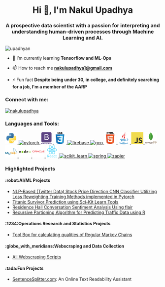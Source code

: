 <h1 align="center">Hi 👋, I'm Nakul Upadhya</h1>
<h3 align="center">A prospective data scientist with a passion for interpreting and understanding human-driven processes through Machine Learning and AI.</h3>

<p align="left"> <img src="https://komarev.com/ghpvc/?username=upadhyan&label=Profile%20views&color=0e75b6&style=flat" alt="upadhyan" /> </p>

- 🌱 I’m currently learning **Tensorflow and ML-Ops**

- 📫 How to reach me **nakulupadhya1@gmail.com**

- ⚡ Fun fact **Despite being under 30, in college, and definitely searching for a job, I'm a member of the AARP**

<h3 align="left">Connect with me:</h3>
<p align="left">
<a href="https://linkedin.com/in/nakulupadhya" target="blank"><img align="center" src="https://raw.githubusercontent.com/rahuldkjain/github-profile-readme-generator/master/src/images/icons/Social/linked-in-alt.svg" alt="nakulupadhya" height="30" width="40" /></a>
</p>


<h3 align="left">Languages and Tools:</h3>
<p align="left"> <a href="https://www.python.org" target="_blank"> <img src="https://raw.githubusercontent.com/devicons/devicon/master/icons/python/python-original.svg" alt="python" width="40" height="40"/> </a> <a href="https://pytorch.org/" target="_blank"> <img src="https://www.vectorlogo.zone/logos/pytorch/pytorch-icon.svg" alt="pytorch" width="40" height="40"/> </a><a href="https://getbootstrap.com" target="_blank"> <img src="https://raw.githubusercontent.com/devicons/devicon/master/icons/bootstrap/bootstrap-plain-wordmark.svg" alt="bootstrap" width="40" height="40"/> </a> <a href="https://www.w3schools.com/css/" target="_blank"> <img src="https://raw.githubusercontent.com/devicons/devicon/master/icons/css3/css3-original-wordmark.svg" alt="css3" width="40" height="40"/> </a> <a href="https://firebase.google.com/" target="_blank"> <img src="https://www.vectorlogo.zone/logos/firebase/firebase-icon.svg" alt="firebase" width="40" height="40"/> </a> <a href="https://cloud.google.com" target="_blank"> <img src="https://www.vectorlogo.zone/logos/google_cloud/google_cloud-icon.svg" alt="gcp" width="40" height="40"/> </a> <a href="https://www.w3.org/html/" target="_blank"> <img src="https://raw.githubusercontent.com/devicons/devicon/master/icons/html5/html5-original-wordmark.svg" alt="html5" width="40" height="40"/> </a> <a href="https://www.java.com" target="_blank"> <img src="https://raw.githubusercontent.com/devicons/devicon/master/icons/java/java-original.svg" alt="java" width="40" height="40"/> </a> <a href="https://developer.mozilla.org/en-US/docs/Web/JavaScript" target="_blank"> <img src="https://raw.githubusercontent.com/devicons/devicon/master/icons/javascript/javascript-original.svg" alt="javascript" width="40" height="40"/> </a> <a href="https://www.mongodb.com/" target="_blank"> <img src="https://raw.githubusercontent.com/devicons/devicon/master/icons/mongodb/mongodb-original-wordmark.svg" alt="mongodb" width="40" height="40"/> </a> <a href="https://www.mysql.com/" target="_blank"> <img src="https://raw.githubusercontent.com/devicons/devicon/master/icons/mysql/mysql-original-wordmark.svg" alt="mysql" width="40" height="40"/> </a> <a href="https://nodejs.org" target="_blank"> <img src="https://raw.githubusercontent.com/devicons/devicon/master/icons/nodejs/nodejs-original-wordmark.svg" alt="nodejs" width="40" height="40"/> </a> <a href="https://www.oracle.com/" target="_blank"> <img src="https://raw.githubusercontent.com/devicons/devicon/master/icons/oracle/oracle-original.svg" alt="oracle" width="40" height="40"/> </a>  <a href="https://reactjs.org/" target="_blank"> <img src="https://raw.githubusercontent.com/devicons/devicon/master/icons/react/react-original-wordmark.svg" alt="react" width="40" height="40"/> </a> <a href="https://scikit-learn.org/" target="_blank"> <img src="https://upload.wikimedia.org/wikipedia/commons/0/05/Scikit_learn_logo_small.svg" alt="scikit_learn" width="40" height="40"/> </a> <a href="https://spring.io/" target="_blank"> <img src="https://www.vectorlogo.zone/logos/springio/springio-icon.svg" alt="spring" width="40" height="40"/> </a> <a href="https://zapier.com" target="_blank"> <img src="https://www.vectorlogo.zone/logos/zapier/zapier-icon.svg" alt="zapier" width="40" height="40"/> </a> </p>

<h3 align="left">Highlighted Projects</h3>
<h4 align="left">:robot:AI/ML Projects</h4>
<ul>
<li><a href = "https://github.com/upadhyan/Twitter-Stock-Prediction-Deep-Learning-L2RW"> NLP-Based (Twitter Data) Stock Price Direction CNN Classifier Utilizing Loss Reweighting Training Methods implemented in Pytorch</a></li>
  <li><a href = "https://github.com/upadhyan/Titanic-Kaggle-Competition">Titanic Survivor Prediction using Sci-Kit Learn Tools</a></li>
  <li><a href = "https://github.com/upadhyan/Tarkington-Conversational-Analysis">Residence Hall Conversation Sentiment Analysis Using flair</a></li>
  <li><a href = "https://github.com/upadhyan/Traffic-Machine-Learning"> Recursive Partioning Algorithm for Predicting Traffic Data using R</a> </li>
</ul>
<h4 align="left">:1234:Operations Research and Statistics Projects</h4>
<ul>
  <li><a href = "https://github.com/upadhyan/Markov-Chain-Tools">Tool Box for calculating qualities of Regular Markov Chains</a></li>
</ul>
<h4 align="left">:globe_with_meridians:Webscraping and Data Collection</h4>
<ul>
  <li><a href = "https://github.com/upadhyan/web-scraping">All Webscraping Scripts</a></li>
</ul>
<h4 align = "left">:tada:Fun Projects</h4>
<ul>
  <li> <a href = "https://sentencesplitter.com/">SentenceSplitter.com</a>: An Online Text Readability Assistant 
</ul>

